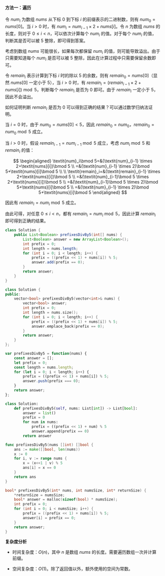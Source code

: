#### 方法一：遍历

令 $\textit{num}_i$ 为数组 $\textit{nums}$ 从下标 $0$ 到下标 $i$ 的前缀表示的二进制数，则有 $\textit{num}_0=\textit{nums}[0]$。当 $i>0$ 时，有 $\textit{num}_i=\textit{num}_{i-1} \times 2+\textit{nums}[i]$。令 $n$ 为数组 $\textit{nums}$ 的长度，则对于 $0 \le i<n$，可以依次计算每个 $\textit{num}_i$ 的值。对于每个 $\textit{num}_i$ 的值，判断其是否可以被 $5$ 整除，即可得到答案。

考虑到数组 $\textit{nums}$ 可能很长，如果每次都保留 $\textit{num}_i$ 的值，则可能导致溢出。由于只需要知道每个 $\textit{num}_i$ 是否可以被 $5$ 整除，因此在计算过程中只需要保留余数即可。

令 $\textit{remain}_i$ 表示计算到下标 $i$ 时的除以 $5$ 的余数，则有 $\textit{remain}_0=\textit{nums}[0]$（显然 $\textit{nums}[0]$ 一定小于 $5$），当 $i>0$ 时，有 $\textit{remain}_i=(\textit{remain}_{i-1} \times 2+\textit{nums}[i])\bmod 5$，判断每个 $\textit{remain}_i$ 是否为 $0$ 即可。由于 $\textit{remain}_i$ 一定小于 $5$，因此不会溢出。

如何证明判断 $\textit{remain}_i$ 是否为 $0$ 可以得到正确的结果？可以通过数学归纳法证明。

当 $i=0$ 时，由于 $\textit{num}_0=\textit{nums}[0]<5$，因此 $\textit{remain}_0=\textit{num}_0$，$\textit{remain}_0=\textit{num}_0\bmod 5$ 成立。

当 $i>0$ 时，假设 $\textit{remain}_{i-1}=\textit{num}_{i-1}\bmod 5$ 成立，考虑 $\textit{num}_i\bmod 5$ 和 $\textit{remain}_i$ 的值：

$$
\begin{aligned}
\textit{num}_i\bmod 5=&(\textit{num}_{i-1} \times 2+\textit{nums}[i])\bmod 5 \\
=&(\textit{num}_{i-1} \times 2)\bmod 5+\textit{nums}[i]\bmod 5 \\
\\
\textit{remain}_i=&(\textit{remain}_{i-1} \times 2+\textit{nums}[i])\bmod 5 \\
=&(\textit{num}_{i-1}\bmod 5 \times 2+\textit{nums}[i])\bmod 5 \\
=&(\textit{num}_{i-1}\bmod 5 \times 2)\bmod 5+\textit{nums}[i]\bmod 5 \\
=&(\textit{num}_{i-1} \times 2)\bmod 5+\textit{nums}[i]\bmod 5
\end{aligned}
$$

因此有 $\textit{remain}_i=\textit{num}_i\bmod 5$ 成立。

由此可得，对任意 $0 \le i<n$，都有 $\textit{remain}_i=\textit{num}_i\bmod 5$，因此计算 $\textit{remain}_i$ 即可得到正确的结果。

```Java [sol1-Java]
class Solution {
    public List<Boolean> prefixesDivBy5(int[] nums) {
        List<Boolean> answer = new ArrayList<Boolean>();
        int prefix = 0;
        int length = nums.length;
        for (int i = 0; i < length; i++) {
            prefix = ((prefix << 1) + nums[i]) % 5;
            answer.add(prefix == 0);
        }
        return answer;
    }
}
```

```C++ [sol1-C++]
class Solution {
public:
    vector<bool> prefixesDivBy5(vector<int>& nums) {
        vector<bool> answer;
        int prefix = 0;
        int length = nums.size();
        for (int i = 0; i < length; i++) {
            prefix = ((prefix << 1) + nums[i]) % 5;
            answer.emplace_back(prefix == 0);
        }
        return answer;
    }
};
```

```JavaScript [sol1-JavaScript]
var prefixesDivBy5 = function(nums) {
    const answer = [];
    let prefix = 0;
    const length = nums.length;
    for (let i = 0; i < length; i++) {
        prefix = ((prefix << 1) + nums[i]) % 5;
        answer.push(prefix === 0);
    }
    return answer;
};
```

```Python [sol1-Python]
class Solution:
    def prefixesDivBy5(self, nums: List[int]) -> List[bool]:
        answer = list()
        prefix = 0
        for num in nums:
            prefix = ((prefix << 1) + num) % 5
            answer.append(prefix == 0)
        return answer
```

```go [sol1-Golang]
func prefixesDivBy5(nums []int) []bool {
    ans := make([]bool, len(nums))
    x := 0
    for i, v := range nums {
        x = (x<<1 | v) % 5
        ans[i] = x == 0
    }
    return ans
}
```

```C [sol1-C]
bool* prefixesDivBy5(int* nums, int numsSize, int* returnSize) {
    *returnSize = numsSize;
    bool* answer = malloc(sizeof(bool) * numsSize);
    int prefix = 0;
    for (int i = 0; i < numsSize; i++) {
        prefix = ((prefix << 1) + nums[i]) % 5;
        answer[i] = prefix == 0;
    }
    return answer;
}
```

**复杂度分析**

- 时间复杂度：$O(n)$，其中 $n$ 是数组 $\textit{nums}$ 的长度。需要遍历数组一次并计算前缀。

- 空间复杂度：$O(1)$。除了返回值以外，额外使用的空间为常数。